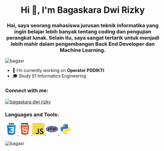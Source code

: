 <h1 align="center">Hi 👋, I'm Bagaskara Dwi Rizky</h1>
<h3 align="center">Hai, saya seorang mahasiswa jurusan teknik informatika yang ingin belajar lebih banyak tentang coding dan pengujian perangkat lunak. Selain itu, saya sangat tertarik untuk menjadi lebih mahir dalam pengembangan Back End Developer dan Machine Learning.</h3>

<p align="left"> <img src="https://komarev.com/ghpvc/?username=bagasr&label=Profile%20views&color=0e75b6&style=flat" alt="bagasr" /> </p>

- 🔭 I’m currently working on **Operator PDDIKTI**
- 🎓 Study S1 Informatics Engineering

<h3 align="left">Connect with me:</h3>
<p align="left">
<a href="https://www.linkedin.com/in/bagaskara-dwi-rizky-67b39a235/" target="blank"><img align="center" src="https://raw.githubusercontent.com/rahuldkjain/github-profile-readme-generator/master/src/images/icons/Social/linked-in-alt.svg" alt="bagaskara dwi rizky" height="30" width="40" /></a>
</p>

<h3 align="left">Languages and Tools:</h3>
<p align="left"> <a href="https://www.w3schools.com/css/" target="_blank" rel="noreferrer"> <img src="https://raw.githubusercontent.com/devicons/devicon/master/icons/css3/css3-original-wordmark.svg" alt="css3" width="40" height="40"/> </a> <a href="https://www.w3.org/html/" target="_blank" rel="noreferrer"> <img src="https://raw.githubusercontent.com/devicons/devicon/master/icons/html5/html5-original-wordmark.svg" alt="html5" width="40" height="40"/> </a> <a href="https://developer.mozilla.org/en-US/docs/Web/JavaScript" target="_blank" rel="noreferrer"> <img src="https://raw.githubusercontent.com/devicons/devicon/master/icons/javascript/javascript-original.svg" alt="javascript" width="40" height="40"/> </a> <a href="https://www.php.net" target="_blank" rel="noreferrer"> <img src="https://raw.githubusercontent.com/devicons/devicon/master/icons/php/php-original.svg" alt="php" width="40" height="40"/> </a> <a href="https://www.python.org" target="_blank" rel="noreferrer"> <img src="https://raw.githubusercontent.com/devicons/devicon/master/icons/python/python-original.svg" alt="python" width="40" height="40"/> </a> </p>

<p><img align="center" src="https://github-readme-stats.vercel.app/api/top-langs?username=bagasr&show_icons=true&locale=en&layout=compact" alt="bagasr" /></p>
